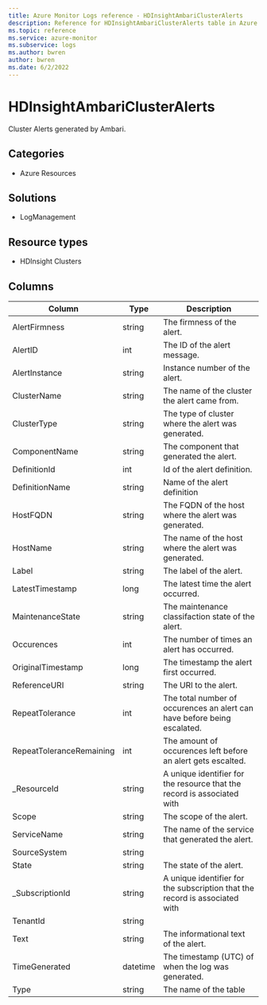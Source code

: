 ```yaml
---
title: Azure Monitor Logs reference - HDInsightAmbariClusterAlerts
description: Reference for HDInsightAmbariClusterAlerts table in Azure Monitor Logs.
ms.topic: reference
ms.service: azure-monitor
ms.subservice: logs
ms.author: bwren
author: bwren
ms.date: 6/2/2022
---
```


# HDInsightAmbariClusterAlerts

 Cluster Alerts generated by Ambari.

## Categories

- Azure Resources
## Solutions

- LogManagement
## Resource types

- HDInsight Clusters




## Columns

| Column | Type | Description |
| --- | --- | --- |
| AlertFirmness | string | The firmness of the alert. |
| AlertID | int | The ID of the alert message. |
| AlertInstance | string | Instance number of the alert. |
| ClusterName | string | The name of the cluster the alert came from. |
| ClusterType | string | The type of cluster where the alert was generated. |
| ComponentName | string | The component that generated the alert. |
| DefinitionId | int | Id of the alert definition. |
| DefinitionName | string | Name of the alert definition |
| HostFQDN | string | The FQDN of the host where the alert was generated. |
| HostName | string | The name of the host where the alert was generated. |
| Label | string | The label of the alert. |
| LatestTimestamp | long | The latest time the alert occurred. |
| MaintenanceState | string | The maintenance classifaction state of the alert. |
| Occurences | int | The number of times an alert has occurred. |
| OriginalTimestamp | long | The timestamp the alert first occurred. |
| ReferenceURI | string | The URI to the alert. |
| RepeatTolerance | int | The total number of occurences an alert can have before being escalated. |
| RepeatToleranceRemaining | int | The amount of occurences left before an alert gets escalted. |
| _ResourceId | string | A unique identifier for the resource that the record is associated with |
| Scope | string | The scope of the alert. |
| ServiceName | string | The name of the service that generated the alert. |
| SourceSystem | string |  |
| State | string | The state of the alert. |
| _SubscriptionId | string | A unique identifier for the subscription that the record is associated with |
| TenantId | string |  |
| Text | string | The informational text of the alert. |
| TimeGenerated | datetime | The timestamp (UTC) of when the log was generated. |
| Type | string | The name of the table |
